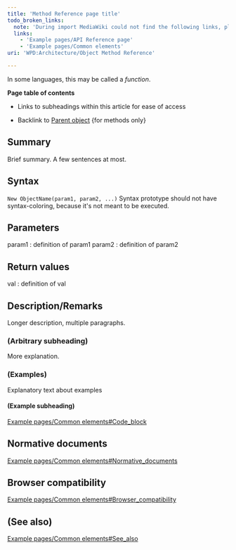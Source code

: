 ```yaml
---
title: 'Method Reference page title'
todo_broken_links:
  note: 'During import MediaWiki could not find the following links, please fix and adjust this list.'
  links:
    - 'Example pages/API Reference page'
    - 'Example pages/Common elements'
uri: 'WPD:Architecture/Object Method Reference'

---
```

In some languages, this may be called a *function*.

**Page table of contents**

-   Links to subheadings within this article for ease of access

-   Backlink to [Parent object](/w/index.php?title=Example_pages/API_Reference_page&action=edit&redlink=1) {for methods only}

## Summary

Brief summary. A few sentences at most.

## Syntax

`New ObjectName(param1, param2, ...)` Syntax prototype should not have syntax-coloring, because it's not meant to be executed.

## Parameters

param1
:   definition of param1
param2
:   definition of param2

## Return values

val
:   definition of val

## Description/Remarks

Longer description, multiple paragraphs.

### (Arbitrary subheading)

More explanation.

### (Examples)

Explanatory text about examples

#### (Example subheading)

[Example pages/Common elements\#Code\_block](/w/index.php?title=Example_pages/Common_elements&action=edit&redlink=1)

## Normative documents

[Example pages/Common elements\#Normative\_documents](/w/index.php?title=Example_pages/Common_elements&action=edit&redlink=1)

## Browser compatibility

[Example pages/Common elements\#Browser\_compatibility](/w/index.php?title=Example_pages/Common_elements&action=edit&redlink=1)

## (See also)

[Example pages/Common elements\#See\_also](/w/index.php?title=Example_pages/Common_elements&action=edit&redlink=1)
